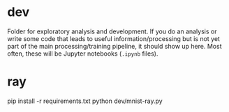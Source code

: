 dev
=======
Folder for exploratory analysis and development.  If you do an analysis or write some code that leads to useful information/processing but is not yet part of the main processing/training pipeline, it should show up here.  Most often, these will be Jupyter notebooks (`.ipynb` files).

ray
=======
pip install -r requirements.txt
python dev/mnist-ray.py
